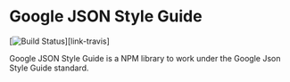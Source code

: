 # Google JSON Style Guide

[![Build Status][ico-travis]][link-travis]

Google JSON Style Guide is a NPM library to work under the Google Json Style Guide standard.

[ico-travis]: https://api.travis-ci.org/normeno/google-json-style-guide.svg?branch=main
